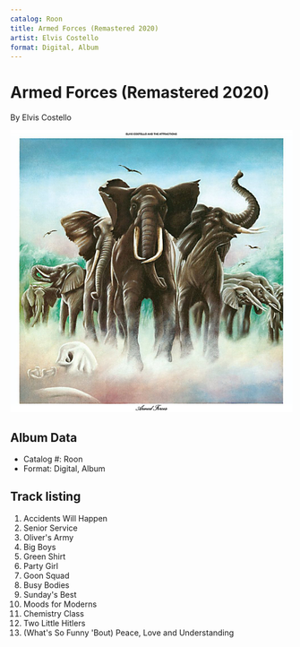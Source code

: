 ```yaml
---
catalog: Roon
title: Armed Forces (Remastered 2020)
artist: Elvis Costello
format: Digital, Album
---
```


# Armed Forces (Remastered 2020)

By Elvis Costello

![](../../assets/albumcovers/Elvis_Costello-Armed_Forces_Remastered_2020.png)

## Album Data

- Catalog #: Roon
- Format: Digital, Album


## Track listing


1. Accidents Will Happen
2. Senior Service
3. Oliver's Army
4. Big Boys
5. Green Shirt
6. Party Girl
7. Goon Squad
8. Busy Bodies
9. Sunday's Best
10. Moods for Moderns
11. Chemistry Class
12. Two Little Hitlers
13. (What's So Funny 'Bout) Peace, Love and Understanding

